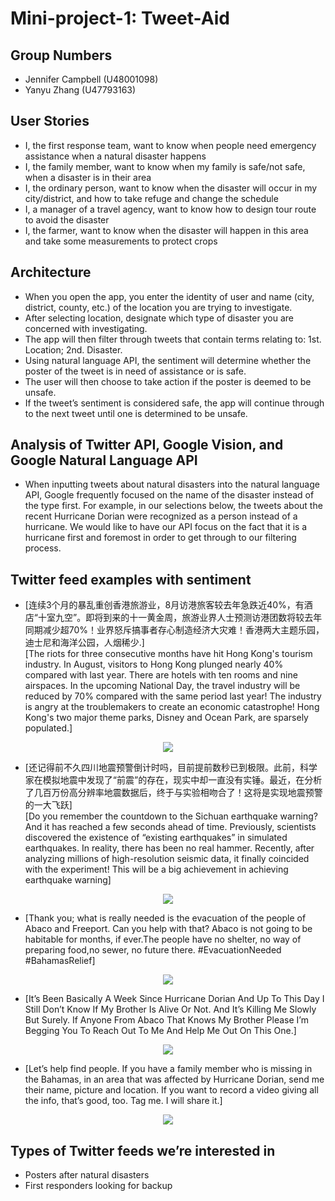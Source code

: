 # Mini-project-1: Tweet-Aid

## Group Numbers

- Jennifer Campbell (U48001098)
- Yanyu Zhang (U47793163)

## User Stories

- I, the first response team, want to know when people need emergency assistance when a natural disaster happens
- I, the family member, want to know when my family is safe/not safe, when a disaster is in their area
- I, the ordinary person, want to know when the disaster will occur in my city/district, and how to take refuge and change the schedule
- I, a manager of a travel agency, want to know how to design tour route to avoid the disaster
- I, the farmer, want to know when the disaster will happen in this area and take some measurements to protect crops

## Architecture

- When you open the app, you enter the identity of user and name (city, district, county, etc.) of the location you are trying to investigate.
- After selecting location, designate which type of disaster you are concerned with investigating.
- The app will then filter through tweets that contain terms relating to: 1st. Location; 2nd. Disaster.
- Using natural language API, the sentiment will determine whether the poster of the tweet is in need of assistance or is safe.
- The user will then choose to take action if the poster is deemed to be unsafe.
- If the tweet’s sentiment is considered safe, the app will continue through to the next tweet until one is determined to be unsafe.

## Analysis of Twitter API, Google Vision, and Google Natural Language API

- When inputting tweets about natural disasters into the natural language API, Google frequently focused on the name of the disaster instead of the type first. For example, in our selections below, the tweets about the recent Hurricane Dorian were recognized as a person instead of a hurricane. We would like to have our API focus on the fact that it is a hurricane first and foremost in order to get through to our filtering process.

## Twitter feed examples with sentiment

- [连续3个月的暴乱重创香港旅游业，8月访港旅客较去年急跌近40%，有酒店“十室九空”。即将到来的十一黄金周，旅游业界人士预测访港团数将较去年同期减少超70%！业界怒斥搞事者存心制造经济大灾难！香港两大主题乐园，迪士尼和海洋公园，人烟稀少.]<br>[The riots for three consecutive months have hit Hong Kong's tourism industry. In August, visitors to Hong Kong plunged nearly 40% compared with last year. There are hotels with ten rooms and nine airspaces. In the upcoming National Day, the travel industry will be reduced by 70% compared with the same period last year! The industry is angry at the troublemakers to create an economic catastrophe! Hong Kong's two major theme parks, Disney and Ocean Park, are sparsely populated.]

<p align="center">
  <img src= "https://github.com/zhangyanyu0722/Mini-project-1/blob/master/picture/sentimentcomment1.png">
</p>

- [还记得前不久四川地震预警倒计时吗，目前提前数秒已到极限。此前，科学家在模拟地震中发现了“前震”的存在，现实中却一直没有实锤。最近，在分析了几百万份高分辨率地震数据后，终于与实验相吻合了！这将是实现地震预警的一大飞跃]<br>[Do you remember the countdown to the Sichuan earthquake warning? And it has reached a few seconds ahead of time. Previously, scientists discovered the existence of “existing earthquakes” in simulated earthquakes. In reality, there has been no real hammer. Recently, after analyzing millions of high-resolution seismic data, it finally coincided with the experiment! This will be a big achievement in achieving earthquake warning]

<p align="center">
  <img src= "https://github.com/zhangyanyu0722/Mini-project-1/blob/master/picture/sentimentcomment2.png">
</p>

- [Thank you; what is really needed is the evacuation of the people of Abaco and Freeport. Can you help with that? Abaco is not going to be habitable for months, if ever.The people have no shelter, no way of preparing food,no sewer, no future there. #EvacuationNeeded #BahamasRelief]

<p align="center">
  <img src= "https://github.com/zhangyanyu0722/Mini-project-1/blob/master/picture/sentimentcomment3.png">
</p>

- [It’s Been Basically A Week Since Hurricane Dorian And Up To This Day I Still Don’t Know If My Brother Is Alive Or Not. And It’s Killing Me Slowly But Surely. If Anyone From Abaco That Knows My Brother Please I’m Begging You To Reach Out To Me And Help Me Out On This One.]

<p align="center">
  <img src= "https://github.com/zhangyanyu0722/Mini-project-1/blob/master/picture/sentimentcomment4.png">
</p>

- [Let’s help find people. If you have a family member who is missing in the Bahamas, in an area that was affected by Hurricane Dorian, send me their name, picture and location. If you want to record a video giving all the info, that’s good, too. Tag me. I will share it.]

<p align="center">
  <img src= "https://github.com/zhangyanyu0722/Mini-project-1/blob/master/picture/sentimentcomment5.png">
</p>

## Types of Twitter feeds we’re interested in

- Posters after natural disasters
- First responders looking for backup






